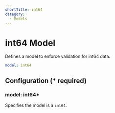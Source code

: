 ```yaml
---
shortTitle: int64
category:
  - Models
---
```


# int64 Model

Defines a model to enforce validation for int64 data.

```yaml {1}
model: int64
```

## Configuration (\* required)

### model: int64\*

Specifies the model is a `int64`.

<!-- @include: ./.partials/number.md -->
